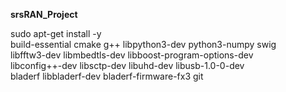 **srsRAN_Project**

sudo apt-get install -y \
    build-essential cmake g++ libpython3-dev python3-numpy swig \
    libfftw3-dev libmbedtls-dev libboost-program-options-dev \
    libconfig++-dev libsctp-dev libuhd-dev libusb-1.0-0-dev \
    bladerf libbladerf-dev bladerf-firmware-fx3 git

